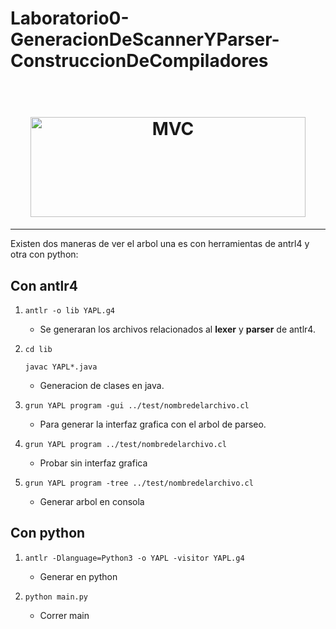 # Laboratorio0-GeneracionDeScannerYParser-ConstruccionDeCompiladores

<h1 align="center">
<br>
  <img src="https://mk0tuzolorusfnc7thxk.kinstacdn.com/wp-content/uploads/2016/02/antlr-logo.png" alt="MVC" width="440" height="160">
<br>

</h1>
<hr />

Existen dos maneras de ver el arbol una es con herramientas de antrl4 y otra con python:

## Con antlr4
1. `antlr -o lib YAPL.g4`
   * Se generaran los archivos relacionados al **lexer** y **parser** de antlr4.
   
2.  
    `cd lib`

    `javac YAPL*.java`
   * Generacion de clases en java.
3. `grun YAPL program -gui ../test/nombredelarchivo.cl`
   * Para generar la interfaz grafica con el arbol de parseo.
  
4. `grun YAPL program ../test/nombredelarchivo.cl`
   * Probar sin interfaz grafica 
  
5. `grun YAPL program -tree ../test/nombredelarchivo.cl`
   * Generar arbol en consola

## Con python
1. `antlr -Dlanguage=Python3 -o YAPL -visitor YAPL.g4`
   * Generar en python

2. `python main.py`
   * Correr main